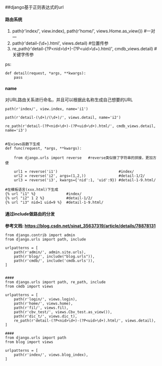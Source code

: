 ##django基于正则表达式的url

#### 路由系统

1. path(r'index/', view.index),   path(r'home/', views.Home.as_view())    #一对一
2. path(r'detail-(\d+).html', views.detail)     #位置传参
3. re_path(r'detail-(?P\<nid\>\d+)-(?P\<uid\>\d+).html/', cmdb_views.detail)   #关键字传参

ps:

```
def detail(request, *args, **kwargs):
	pass
```



#### name

对URL路由关系进行命名，并且可以根据此名称生成自己想要的URL

```
path(r'index/', view.index, name='i1')  

path(r'detail-(\d+)/(\d+)/', views.detail, name='i2')     

re_path(r'detail-(?P<nid>\d+)-(?P<uid>\d+).html/', cmdb_views.detail, name='i3')   


#在views函数下生成
def func(request, *args, **kwargs):

	from django.urls import reverse   #reverse类似做了字符串的拼接，更加方便

	url1 = reverse('i1')                            #index/
	url2 = reverse('i2', args=(1,2,))               #detail-1/2/
	url3 = reverse('i3', kwargs={'nid':1, 'uid':9}) #detail-1-9.html/

#在模板语言(xxx.html)下生成
{% url "i1" %}              #index/
{% url "i2" 1 2 %}          #detail-1/2/
{% url "i3" nid=1 uid=9 %}  #detail-1-9.html/
```



#### 通过include做路由的分发

**参考文档: https://blog.csdn.net/sinat_35637319/article/details/78878131**

```
from django.contrib import admin
from django.urls import path, include

urlpatterns = [
    path(r'admin/', admin.site.urls),
    path(r'blog/', include("blog.urls")),
    path(r'cmdb/', include('cmdb.urls')),
]


####
from django.urls import path, re_path, include
from cmdb import views

urlpatterns = [
    path(r'login/', views.login),
    path(r'home/', views.home),
    path(r'fil/', views.fil),
    path(r'cbv_test/', views.Cbv_test.as_view()),
    path(r'dic_t/', views.dic_t),
    re_path(r'detail-(?P<nid>\d+)-(?P<uid>\d+).html/', views.detail),
]

####
from django.urls import path
from blog import views

urlpatterns = [
    path(r'index/', views.blog_index),
]
```

